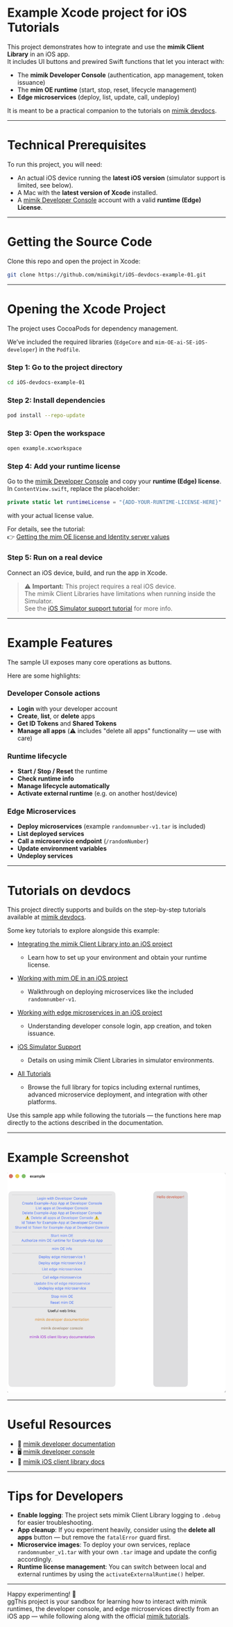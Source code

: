 # Example Xcode project for iOS Tutorials

This project demonstrates how to integrate and use the **mimik Client Library** in an iOS app.  
It includes UI buttons and prewired Swift functions that let you interact with:  

- The **mimik Developer Console** (authentication, app management, token issuance)  
- The **mim OE runtime** (start, stop, reset, lifecycle management)  
- **Edge microservices** (deploy, list, update, call, undeploy)  

It is meant to be a practical companion to the tutorials on [mimik devdocs](https://devdocs.mimik.com/tutorials/01-submenu/02-submenu).  

---

# Technical Prerequisites

To run this project, you will need:  

- An actual iOS device running the **latest iOS version** (simulator support is limited, see below).  
- A Mac with the **latest version of Xcode** installed.  
- A [mimik Developer Console](https://console.mimik.com) account with a valid **runtime (Edge) License**.  

---

# Getting the Source Code

Clone this repo and open the project in Xcode:

```bash
git clone https://github.com/mimikgit/iOS-devdocs-example-01.git
```

---

# Opening the Xcode Project

The project uses CocoaPods for dependency management.  

We’ve included the required libraries (`EdgeCore` and `mim-OE-ai-SE-iOS-developer`) in the `Podfile`.

### Step 1: Go to the project directory

```bash
cd iOS-devdocs-example-01
```

### Step 2: Install dependencies

```bash
pod install --repo-update
```

### Step 3: Open the workspace

```bash
open example.xcworkspace
```

### Step 4: Add your runtime license

Go to the [mimik Developer Console](https://console.mimik.com) and copy your **runtime (Edge) license**.  
In `ContentView.swift`, replace the placeholder:

```swift
private static let runtimeLicense = "{ADD-YOUR-RUNTIME-LICENSE-HERE}"
```

with your actual license value.  

For details, see the tutorial:  
👉 [Getting the mim OE license and Identity server values](https://devdocs.mimik.com/tutorials/01-submenu/01-submenu/02-index)

### Step 5: Run on a real device

Connect an iOS device, build, and run the app in Xcode.  

> ⚠️ **Important:** This project requires a real iOS device.  
> The mimik Client Libraries have limitations when running inside the Simulator.  
> See the [iOS Simulator support tutorial](https://devdocs.mimik.com/tutorials/01-submenu/02-submenu/03-index#workingwithaniossimulator) for more info.  

---

# Example Features

The sample UI exposes many core operations as buttons.  

Here are some highlights:

### Developer Console actions
- **Login** with your developer account  
- **Create**, **list**, or **delete** apps  
- **Get ID Tokens** and **Shared Tokens**  
- **Manage all apps** (⚠️ includes "delete all apps" functionality — use with care)

### Runtime lifecycle
- **Start / Stop / Reset** the runtime  
- **Check runtime info**  
- **Manage lifecycle automatically**  
- **Activate external runtime** (e.g. on another host/device)  

### Edge Microservices
- **Deploy microservices** (example `randomnumber-v1.tar` is included)  
- **List deployed services**  
- **Call a microservice endpoint** (`/randomNumber`)  
- **Update environment variables**  
- **Undeploy services**  

---

# Tutorials on devdocs

This project directly supports and builds on the step-by-step tutorials available at [mimik devdocs](https://devdocs.mimik.com).  

Some key tutorials to explore alongside this example:  

- [Integrating the mimik Client Library into an iOS project](https://devdocs.mimik.com/tutorials/01-submenu/02-submenu/02-index)  
  - Learn how to set up your environment and obtain your runtime license.  

- [Working with mim OE in an iOS project](https://devdocs.mimik.com/tutorials/01-submenu/02-submenu/03-index)  
  - Walkthrough on deploying microservices like the included `randomnumber-v1`.  

- [Working with edge microservices in an iOS project](https://devdocs.mimik.com/tutorials/01-submenu/02-submenu/04-index)  
  - Understanding developer console login, app creation, and token issuance.  

- [iOS Simulator Support](https://devdocs.mimik.com/tutorials/01-submenu/02-submenu/03-index#workingwithaniossimulator)  
  - Details on using mimik Client Libraries in simulator environments.  

- [All Tutorials](https://devdocs.mimik.com/tutorials)  
  - Browse the full library for topics including external runtimes, advanced microservice deployment, and integration with other platforms.  

Use this sample app while following the tutorials — the functions here map directly to the actions described in the documentation.  

---

# Example Screenshot

![Get ID Token](images/example-screenshot-01.png)

---

# Useful Resources

- 📘 [mimik developer documentation](https://devdocs.mimik.com)  
- 🖥️ [mimik developer console](https://console.mimik.com)  
- 📱 [mimik iOS client library docs](https://mimikgit.github.io/cocoapod-EdgeCore/documentation/edgecore/)  

---

# Tips for Developers

- **Enable logging**: The project sets mimik Client Library logging to `.debug` for easier troubleshooting.  
- **App cleanup**: If you experiment heavily, consider using the **delete all apps** button — but remove the `fatalError` guard first.  
- **Microservice images**: To deploy your own services, replace `randomnumber_v1.tar` with your own `.tar` image and update the config accordingly.  
- **Runtime license management**: You can switch between local and external runtimes by using the `activateExternalRuntime()` helper.  

---

Happy experimenting! 🚀  
ggThis project is your sandbox for learning how to interact with mimik runtimes, the developer console, and edge microservices directly from an iOS app — while following along with the official [mimik tutorials](https://devdocs.mimik.com/tutorials).
